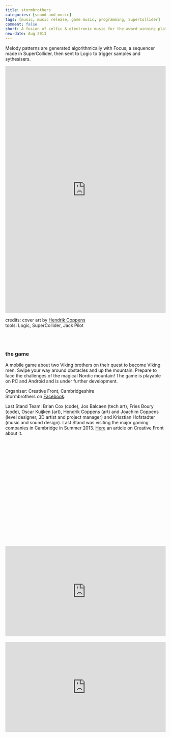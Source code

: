 ```yaml
---
title: stormbrothers
categories: [sound and music]
tags: [music, music release, game music, programming, SuperCollider]
comment: false
short: A fusion of celtic & electronic music for the award winning platform game, Stormbrothers.
new-date: Aug 2013
---
```

Melody patterns are generated algorithmically with Focus, a sequencer made in SuperCollider, then sent to Logic to trigger samples and sythesisers.

<div style="max-width: 700px;"><div style="left: 0; width: 100%; height: 0; position: relative; padding-bottom: 100%; padding-top: 271px;"><iframe src="https://bandcamp.com/EmbeddedPlayer/album=2453583984/size=large/bgcol=ffffff/linkcol=0687f5/transparent=true//" style="border: 0; top: 0; left: 0; width: 100%; height: 100%; position: absolute;" allowfullscreen scrolling="no"></iframe></div></div>

credits: cover art by [Hendrik Coppens](https://www.artstation.com/crowdsmurf)   
tools: Logic, SuperCollider, Jack Pilot

<br><br>

### the game

A mobile game about two Viking brothers on their quest to become Viking men. Swipe your way around obstacles and up the mountain. Prepare to face the challenges of the magical Nordic mountain! The game is playable on PC and Android and is under further development.

Organiser: Creative Front, Cambridgeshire   
Stormbrothers on [Facebook](https://www.facebook.com/Stormbrothersgame).

Last Stand Team: Brian Cox (code), Jos Balcaen (tech art), Fries Boury (code), Oscar Kuijken (art), Hendrik Coppens (art) and Joachim Coppens (level designer, 3D artist and project manager) and Krisztian Hofstadter (music and sound design). Last Stand was visiting the major gaming companies in Cambridge in Summer 2013. [Here](https://creativefront.wordpress.com/2013/08/21/last-stand-visit-cambridge-studios/) an article on Creative Front about it.

<div class="wistia_responsive_padding" style="padding:62.5% 0 0 0;position:relative;"><div class="wistia_responsive_wrapper" style="height:100%;left:0;position:absolute;top:0;width:100%;">
<div id="wistia_dt5i5qjq4a" class="wistia_embed" style="width:100%px;height:100%px;">&nbsp;</div>
</div></div>
<script charset="ISO-8859-1" src="//fast.wistia.com/assets/external/E-v1.js"></script>
<script>
wistiaEmbed = Wistia.embed("dt5i5qjq4a", {
  videoFoam: true
});
</script>
<br>

<div style="left: 0; width: 100%; height: 0; position: relative; padding-bottom: 56.2493%;"><iframe src="https://www.youtube.com/embed/g09aCNEAFn4?rel=0&amp;showinfo=0" style="border: 0; top: 0; left: 0; width: 100%; height: 100%; position: absolute;" allowfullscreen scrolling="no"></iframe></div>
<br>

<div style="left: 0; width: 100%; height: 0; position: relative; padding-bottom: 56.2493%;"><iframe src="https://www.youtube.com/embed/8upZBFUSPHc?rel=0&amp;showinfo=0" style="border: 0; top: 0; left: 0; width: 100%; height: 100%; position: absolute;" allowfullscreen scrolling="no"></iframe></div>
